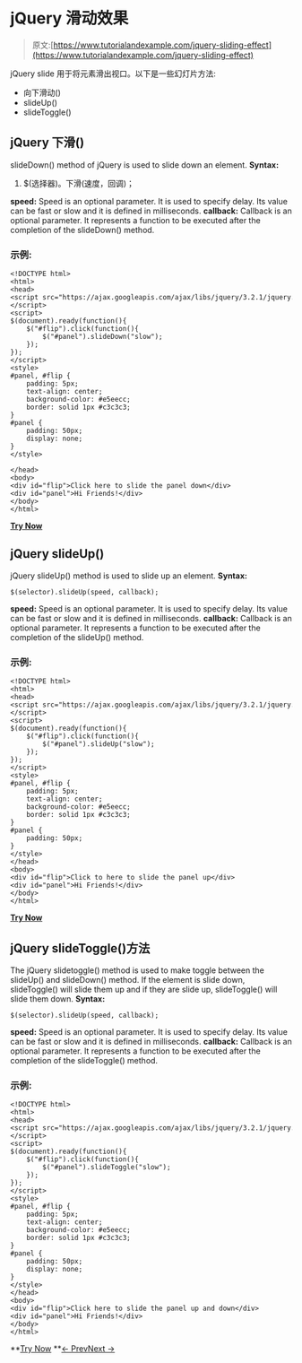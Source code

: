 # jQuery 滑动效果

> 原文:[https://www.tutorialandexample.com/jquery-sliding-effect](https://www.tutorialandexample.com/jquery-sliding-effect)

jQuery slide 用于将元素滑出视口。以下是一些幻灯片方法:

*   向下滑动()
*   slideUp()
*   slideToggle()

## jQuery 下滑()

slideDown() method of jQuery is used to slide down an element. **Syntax:**

1.  $(选择器)。下滑(速度，回调)；

**speed:** Speed is an optional parameter. It is used to specify delay. Its value can be fast or slow and it is defined in milliseconds. **callback:** Callback is an optional parameter. It represents a function to be executed after the completion of the slideDown() method.

### 示例:

```
<!DOCTYPE html>  
<html>  
<head>  
<script src="https://ajax.googleapis.com/ajax/libs/jquery/3.2.1/jquery.min.js"></script>  
<script>   
$(document).ready(function(){  
    $("#flip").click(function(){  
        $("#panel").slideDown("slow");  
    });  
});  
</script>   
<style>   
#panel, #flip {  
    padding: 5px;  
    text-align: center;  
    background-color: #e5eecc;  
    border: solid 1px #c3c3c3;  
}   
#panel {  
    padding: 50px;  
    display: none;  
}  
</style>  

</head>  
<body>     
<div id="flip">Click here to slide the panel down</div>  
<div id="panel">Hi Friends!</div>  
</body>  
</html>

```

**[Try Now](https://editor.tutorialandexample.com/web/test.jsp?filename=jqueryslidingeffect)**

## jQuery slideUp()

jQuery slideUp() method is used to slide up an element. **Syntax:**

```
$(selector).slideUp(speed, callback);
```

**speed:** Speed is an optional parameter. It is used to specify delay. Its value can be fast or slow and it is defined in milliseconds. **callback:** Callback is an optional parameter. It represents a function to be executed after the completion of the slideUp() method.

### 示例:

```
<!DOCTYPE html>  
<html>  
<head>  
<script src="https://ajax.googleapis.com/ajax/libs/jquery/3.2.1/jquery.min.js"></script>  
<script>   
$(document).ready(function(){  
    $("#flip").click(function(){  
        $("#panel").slideUp("slow");  
    });  
});  
</script>     
<style>   
#panel, #flip {  
    padding: 5px;  
    text-align: center;  
    background-color: #e5eecc;  
    border: solid 1px #c3c3c3;  
}   
#panel {  
    padding: 50px;  
}  
</style>  
</head>  
<body>    
<div id="flip">Click to here to slide the panel up</div>  
<div id="panel">Hi Friends!</div>   
</body>  
</html>

```

**[Try Now](https://editor.tutorialandexample.com/web/test.jsp?filename=jqueryslidingeffect1)**

## jQuery slideToggle()方法

The jQuery slidetoggle() method is used to make toggle between the slideUp() and slideDown() method. If the element is slide down, slideToggle() will slide them up and if they are slide up, slideToggle() will slide them down. **Syntax:**

```
$(selector).slideUp(speed, callback);
```

**speed:** Speed is an optional parameter. It is used to specify delay. Its value can be fast or slow and it is defined in milliseconds. **callback:** Callback is an optional parameter. It represents a function to be executed after the completion of the slideToggle() method.

### 示例:

```
<!DOCTYPE html>  
<html>  
<head>  
<script src="https://ajax.googleapis.com/ajax/libs/jquery/3.2.1/jquery.min.js"></script>  
<script>   
$(document).ready(function(){  
    $("#flip").click(function(){  
        $("#panel").slideToggle("slow");  
    });  
});  
</script>   
<style>   
#panel, #flip {  
    padding: 5px;  
    text-align: center;  
    background-color: #e5eecc;  
    border: solid 1px #c3c3c3;  
}   
#panel {  
    padding: 50px;  
    display: none;  
}  
</style>  
</head>  
<body>    
<div id="flip">Click here to slide the panel up and down</div>  
<div id="panel">Hi Friends!</div>   
</body>  
</html>

```

**[Try Now](https://editor.tutorialandexample.com/web/test.jsp?filename=jqueryslidingeffect2) **[← Prev](https://www.tutorialandexample.com/jquery-fading-effect)[Next →](https://www.tutorialandexample.com/jquery-animation-effect)